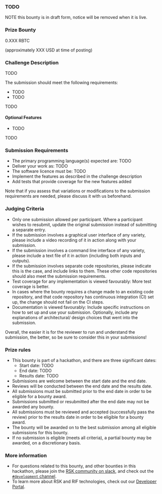 ### TODO

NOTE this bounty is in draft form, notice will be removed when it is live.

### Prize Bounty

0.XXX RBTC

(approximately XXX USD at time of posting)

### Challenge Description

TODO

The submission should meet the following requirements:

- TODO
- TODO

TODO

#### Optional Features

- TODO

TODO

### Submission Requirements

- The primary programming language(s) expected are: TODO
- Deliver your work as: TODO
- The software licence must be: TODO
- Implement the features as described in the challenge description
- Add tests that provide coverage for the new features added

Note that if you assess that variations or modifications to the submission requirements are needed, please discuss it with us beforehand.

### Judging Criteria

- Only one submission allowed per participant. Where a participant wishes to resubmit, update the original submission instead of submitting a separate entry.
- If the submission involves a graphical user interface of any variety, please include a video recording of it in action along with your submission.
- If the submission involves a command line interface of any variety, please include a text file of it in action (including both inputs and outputs).
- If the submission involves separate code repositories, please indicate this is the case, and include links to them. These other code repositories should also meet the submission requirements.
- Test coverage for any implementation is viewed favourably: More test coverage is better.
- In cases where the bounty requires a change made to an existing code repository, and that code repository has continuous integration (CI) set up, the change should not fail on the CI steps.
- Documentation is viewed favourably: Include specific instructions on how to set up and use your submission. Optionally, include any explanations of architectural/ design choices that went into the submission.


Overall, the easier it is for the reviewer to run and understand the submission, the better, so be sure to consider this in your submissions!

### Prize rules

- This bounty is part of a hackathon, and there are three significant dates:
  - Start date: TODO
  - End date: TODO
  - Results date: TODO
- Submissions are welcome between the start date and the end date.
- Reviews will be conducted between the end date and the results date.
- All submissions must be submitted prior to the end date in order to be eligible for a bounty award.
- Submissions submitted or resubmitted after the end date may not be awarded any bounty.
- All submissions must be reviewed and accepted (successfully pass the review) prior to the results date in order to be eligible for a bounty award.
- The bounty will be awarded on to the best submission among all eligible submissions for this bounty.
- If no submission is eligible (meets all criteria), a partial bounty may be awarded, on a discretionary basis.

### More information

- For questions related to this bounty, and other bounties in this hackathon, please join the
  [RSK community on slack](https://developers.rsk.co/slack),
  and check out the
  [`#development` channel](https://open-rsk-dev.slack.com/archives/C01EUAEAHH8).
- To learn more about RSK and RIF technologies, check out our
  [Developer Portal](https://developers.rsk.co/).
